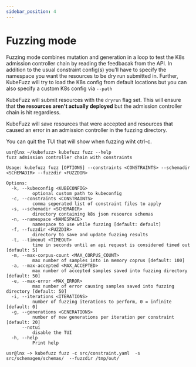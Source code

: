 ```yaml
---
sidebar_position: 4
---
```


# Fuzzing mode

Fuzzing mode combines mutation and generation in a loop to test the K8s admission controller chain by reading the feedbacak
from the API. In addition to the usual constraint config(s) you'll have to specify the namespace you want the resources to be
dry run submitted in. Further, KubeFuzz will try to load the K8s config from default locations but you can also specify a custom
K8s config via `--path`

KubeFuzz will submit resources with the `dryrun` flag set. This will ensure that **the resources aren't actually deployed** but the
admission controller chain is hit regardless.

KubeFuzz will save resources that were accepted and resources that caused an error in an admission controller in the fuzzing directory.

You can quit the TUI that will show when fuzzing wiht ctrl-c.


```terminal
usr@lnx ~/kubefuzz> kubefuzz fuzz --help
fuzz admission controller chain with constraints

Usage: kubefuzz fuzz [OPTIONS] --constraints <CONSTRAINTS> --schemadir <SCHEMADIR> --fuzzdir <FUZZDIR>

Options:
  -k, --kubeconfig <KUBECONFIG>
          optional custom path to kubeconfig
  -c, --constraints <CONSTRAINTS>
          comma seperated list of constraint files to apply
  -s, --schemadir <SCHEMADIR>
          directory containing k8s json resource schemas
  -n, --namespace <NAMESPACE>
          namespace to use while fuzzing [default: default]
  -f, --fuzzdir <FUZZDIR>
          directory to save and update fuzzing results
  -t, --timeout <TIMEOUT>
          time in seconds until an api request is considered timed out [default: 5]
  -m, --max-corpus-count <MAX_CORPUS_COUNT>
          max number of samples into in memory coprus [default: 100]
  -a, --max-accepted <MAX_ACCEPTED>
          max number of accepted samples saved into fuzzing directory [default: 50]
  -e, --max-error <MAX_ERROR>
          max number of error causing samples saved into fuzzing directory [default: 50]
  -i, --iterations <ITERATIONS>
          number of fuzzing iterations to perform, 0 = infinite [default: 0]
  -g, --generations <GENERATIONS>
          number of new generations per iteration per constraint [default: 20]
      --notui
          disable the TUI
  -h, --help
          Print help

usr@lnx ~> kubefuzz fuzz -c src/constraint.yaml  -s src/schemagen/schemas/  --fuzzdir /tmp/out/
```
